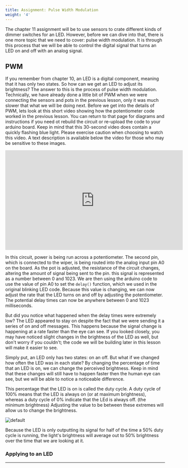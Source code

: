 ```yaml
---
title: Assignment: Pulse Width Modulation
weight: '4'
---
```


The chapter 11 assignment will be to use sensors to crate different kinds of dimmer switches for an LED. However, before we can dive into that, there is one more topic that we need to cover: pulse width modulation. It is through this process that we will be able to control the digital signal that turns an LED on and off with an analog signal.

## PWM

If you remember from chapter 10, an LED is a digital component, meaning that it has only two states. So how can we get an LED to adjust its brightness? The answer to this is the process of pulse width modulation. Technically, we have already done a little bit of PWM when we were connecting the sensors and pots in the previous lesson, only it was much slower that what we will be doing next. Before we get into the details of PWM, lets look at this short video showing how the potentiometer code worked in the previous lesson. You can return to that page for diagrams and instructions if you need ot rebuild the circuit or re-upload the code to your arduino board. Keep in mind that this 30-second video does contain a quickly flashing blue light. Please exercise caution when choosing to watch this video. A text description is available below the video for those who may be sensitive to these images.

<iframe width="560" height="315" src="https://www.youtube.com/embed/AoPqZdEqY_s" frameborder="0" allow="accelerometer; autoplay; encrypted-media; gyroscope; picture-in-picture" allowfullscreen></iframe>

In this circuit, power is being run across a potentiometer. The second pin, which is connected to the wiper, is being routed into the analog input pin A0 on the board. As the pot is adjusted, the resistance of the circuit changes, altering the amount of signal being sent to the pin. this signal is represented as a number between 0 and 1023. We are then using the arduino code to use the value of pin A0 to set the `delay()` function, which we used in the original blinking LED code. Because this value is changing, we can now adjust the rate that the LED turns on and off by adjusting the potentiometer. The potential delay times can now be anywhere between 0 and 1023 milliseconds.

But did you notice what happened when the delay times were extremely low? The LED appeared to stay on despite the fact that we were sending it a series of on and off messages. This happens because the signal change is happening at a rate faster than the eye can see. If you looked closely, you may have noticed slight changes in the brightness of the LED as well, but don't worry if you couldn't; the code we will be building later in this lesson will make it easier to see.

Simply put, an LED only has two states: on an off. But what if we changed how often the LED was in each state? By changing the percentage of time that an LED is on, we can change the perceived brightness. Keep in mind that these changes will still have to happen faster then the human eye can see, but we will be able to notice a noticeable difference. 

This percentage that the LED is on is called the duty cycle. A duty cycle of 100% means that the LED is always on (or at maximum brightness), whereas a duty cycle of 0% indicate that the LEd is always off. (the minimum brightness) Adjusting the value to be between these extremes will allow us to change the brightness.

![default](images/graphics/dutycycle.jpeg)

Because the LED is only outputting its signal for half of the time a 50% duty cycle is running, the light's brightness will average out to 50% brightness over the time that we are looking at it.

### Applying to an LED

---
